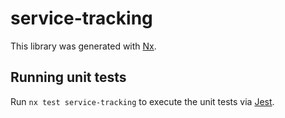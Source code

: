 # service-tracking

This library was generated with [Nx](https://nx.dev).

## Running unit tests

Run `nx test service-tracking` to execute the unit tests via [Jest](https://jestjs.io).
